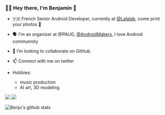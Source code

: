### 🧑‍💻 Hey there, I'm Benjamin 👋

- 🇫🇷 French Senior Android Developer, currently at [@Lalalab](https://www.lalalab.com), come print your photos 📸

- 🗣 I'm an organizer at @PAUG, [@AndroidMakers](https://androidmakers.fr/), I love Android communnity

- 👯 I’m looking to collaborate on GitHub.

- 📫 Connect with me on twitter

- Hobbies:
  - music production
  - AI art, 3D modeling

![](https://img.shields.io/badge/Android-3DDC84?style=for-the-badge&logo=android&logoColor=white)
![](https://img.shields.io/badge/Kotlin-0095D5?&style=for-the-badge&logo=kotlin&logoColor=white)

![Benju's github stats](https://github-readme-stats.vercel.app/api?username=benju69&show_icons=true&hide_border=true&count_private=true)

<!--
**benju69/benju69** is a ✨ _special_ ✨ repository because its `README.md` (this file) appears on your GitHub profile.

Here are some ideas to get you started:

- 🔭 I’m currently working on ...
- 🌱 I’m currently learning ...
- 👯 I’m looking to collaborate on ...
- 🤔 I’m looking for help with ...
- 💬 Ask me about ...
- 📫 How to reach me: ...
- 😄 Pronouns: ...
- ⚡ Fun fact: ...
-->
